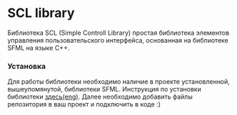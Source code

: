 # SCL library
Библиотека SCL (Simple Controll Library) простая библиотека элементов управления пользовательского интерфейса, основанная на библиотеке SFML на языке C++.

### Установка
Для работы библиотеки необходимо наличие в проекте установленной, вышеупомянутой, библиотеки SFML. Инструкция по установки библиотеки [здесь(eng)](https://www.sfml-dev.org/tutorials/2.5/start-vc.php). Далее необходимо добавить файлы репозитория в ваш проект и подключить в коде :)
